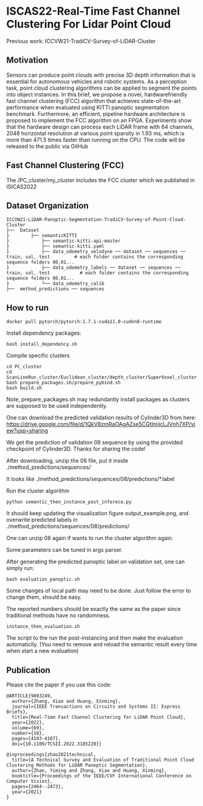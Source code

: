 # ISCAS22-Real-Time Fast Channel Clustering For Lidar Point Cloud

Previous work: ICCVW21-TradiCV-Survey-of-LiDAR-Cluster

## Motivation
Sensors can produce point clouds with
precise 3D depth information that is essential for autonomous vehicles and robotic systems. As a perception task, point cloud clustering algorithms can be applied to segment the points into object instances. In this brief, we propose a novel, hardwarefriendly fast channel clustering (FCC) algorithm that achieves state-of-the-art performance when evaluated using KITTI panoptic segmentation benchmark. Furthermore, an efficient, pipeline hardware architecture is proposed to implement the FCC algorithm on an FPGA. Experiments show that the hardware design can process each LiDAR frame with 64 channels, 2048 horizontal resolution at various point sparsity in 1.93 ms, which is more than 471.5 times faster than running on the CPU. The code will be released to the public via GitHub

## Fast Channel Clustering (FCC)
The /PC_cluster/my_cluster includes the FCC cluster which we published in ISICAS2022


## Dataset Organization

    ICCVW21-LiDAR-Panoptic-Segmentation-TradiCV-Survey-of-Point-Cloud-Cluster
    ├──  Dataset
    ├        ├── semanticKITTI                 
    ├            ├── semantic-kitti-api-master         
    ├            ├── semantic-kitti.yaml
    ├            ├── data_odometry_velodyne ── dataset ── sequences ── train, val, test         # each folder contains the corresponding sequence folders 00,01...
    ├            ├── data_odometry_labels ── dataset ── sequences ── train, val, test           # each folder contains the corresponding sequence folders 00,01...
    ├            └── data_odometry_calib    
    ├──  method_predictions ── sequences

## How to run

```` 
docker pull pytorch/pytorch:1.7.1-cuda11.0-cudnn8-runtime 
````
Install dependency packages:
```` 
bash install_dependency.sh
````
Compile specific clusters 
```` 
cd PC_cluster
cd ScanLineRun_cluster/Euclidean_cluster/depth_cluster/SuperVoxel_cluster
bash prepare_packages.sh/prepare_pybind.sh
bash build.sh
````
Note, prepare_packages.sh may redundantly install packages as clusters are supposed to be used independently. 

One can download the predicted validation results of Cylinder3D from here:
https://drive.google.com/file/d/1QkV8zmRaOAgAZse5CGtlmijcLJVnh7XP/view?usp=sharing

We get the prediction of validation 08 sequence by using the provided checkpoint of Cylinder3D. Thanks for sharing the code!

After downloading, unzip the 08 file, put it inside ./method_predictions/sequences/

It looks like ./method_predictions/sequences/08/predictions/*.label

Run the cluster algorithm
```` 
python semantic_then_instance_post_inferece.py
````
It should keep updating the visualization figure output_example.png, and overwrite predicted labels in ./method_predictions/sequences/08/predictions/

One can unzip 08 again if wants to run the cluster algorithm again.

Some parameters can be tuned in args parser.


After generating the predicted panoptic label on validation set, one can simply run:
````
bash evaluation_panoptic.sh
````
Some changes of local path may need to be done. Just follow the error to change them, should be easy. 

The reported numbers should be exactly the same as the paper since traditional methods have no randomness. 

````
instance_then_evaluation.sh
````
The script to the run the post-instancing and then make the evaluation automaticlly. (You need to remove and reload the semantic result every time when start a new evaluation)





## Publication ##
Please cite the paper if you use this code:

```
@ARTICLE{9803249,
  author={Zhang, Xiao and Huang, Xinming},
  journal={IEEE Transactions on Circuits and Systems II: Express Briefs}, 
  title={Real-Time Fast Channel Clustering for LiDAR Point Cloud}, 
  year={2022},
  volume={69},
  number={10},
  pages={4103-4107},
  doi={10.1109/TCSII.2022.3185228}}
  
@inproceedings{zhao2021technical,
  title={A Technical Survey and Evaluation of Traditional Point Cloud Clustering Methods for LiDAR Panoptic Segmentation},
  author={Zhao, Yiming and Zhang, Xiao and Huang, Xinming},
  booktitle={Proceedings of the IEEE/CVF International Conference on Computer Vision},
  pages={2464--2473},
  year={2021}
}


```
